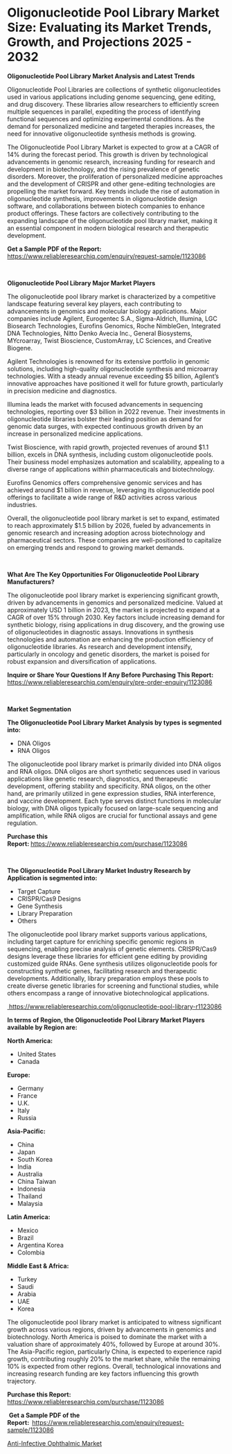 <p><h1>Oligonucleotide Pool Library Market Size: Evaluating its Market Trends, Growth, and Projections 2025 - 2032</h1></p><p><strong>Oligonucleotide Pool Library Market Analysis and Latest Trends</strong></p>
<p><p>Oligonucleotide Pool Libraries are collections of synthetic oligonucleotides used in various applications including genome sequencing, gene editing, and drug discovery. These libraries allow researchers to efficiently screen multiple sequences in parallel, expediting the process of identifying functional sequences and optimizing experimental conditions. As the demand for personalized medicine and targeted therapies increases, the need for innovative oligonucleotide synthesis methods is growing.</p><p>The Oligonucleotide Pool Library Market is expected to grow at a CAGR of 14% during the forecast period. This growth is driven by technological advancements in genomic research, increasing funding for research and development in biotechnology, and the rising prevalence of genetic disorders. Moreover, the proliferation of personalized medicine approaches and the development of CRISPR and other gene-editing technologies are propelling the market forward. Key trends include the rise of automation in oligonucleotide synthesis, improvements in oligonucleotide design software, and collaborations between biotech companies to enhance product offerings. These factors are collectively contributing to the expanding landscape of the oligonucleotide pool library market, making it an essential component in modern biological research and therapeutic development.</p></p>
<p><strong>Get a Sample PDF of the Report:&nbsp;</strong> <a href="https://www.reliableresearchiq.com/enquiry/request-sample/1123086?utm_campaign=2797&utm_medium=2&utm_source=Github&utm_content=ia&utm_term=09032025&utm_id=oligonucleotide-pool-library">https://www.reliableresearchiq.com/enquiry/request-sample/1123086</a></p>
<p>&nbsp;</p>
<p><strong>Oligonucleotide Pool Library Major Market Players</strong></p>
<p><p>The oligonucleotide pool library market is characterized by a competitive landscape featuring several key players, each contributing to advancements in genomics and molecular biology applications. Major companies include Agilent, Eurogentec S.A., Sigma-Aldrich, Illumina, LGC Biosearch Technologies, Eurofins Genomics, Roche NimbleGen, Integrated DNA Technologies, Nitto Denko Avecia Inc., General Biosystems, MYcroarray, Twist Bioscience, CustomArray, LC Sciences, and Creative Biogene.</p><p>Agilent Technologies is renowned for its extensive portfolio in genomic solutions, including high-quality oligonucleotide synthesis and microarray technologies. With a steady annual revenue exceeding $5 billion, Agilent’s innovative approaches have positioned it well for future growth, particularly in precision medicine and diagnostics.</p><p>Illumina leads the market with focused advancements in sequencing technologies, reporting over $3 billion in 2022 revenue. Their investments in oligonucleotide libraries bolster their leading position as demand for genomic data surges, with expected continuous growth driven by an increase in personalized medicine applications.</p><p>Twist Bioscience, with rapid growth, projected revenues of around $1.1 billion, excels in DNA synthesis, including custom oligonucleotide pools. Their business model emphasizes automation and scalability, appealing to a diverse range of applications within pharmaceuticals and biotechnology.</p><p>Eurofins Genomics offers comprehensive genomic services and has achieved around $1 billion in revenue, leveraging its oligonucleotide pool offerings to facilitate a wide range of R&D activities across various industries.</p><p>Overall, the oligonucleotide pool library market is set to expand, estimated to reach approximately $1.5 billion by 2026, fueled by advancements in genomic research and increasing adoption across biotechnology and pharmaceutical sectors. These companies are well-positioned to capitalize on emerging trends and respond to growing market demands.</p></p>
<p>&nbsp;</p>
<p><strong>What Are The Key Opportunities For Oligonucleotide Pool Library Manufacturers?</strong></p>
<p><p>The oligonucleotide pool library market is experiencing significant growth, driven by advancements in genomics and personalized medicine. Valued at approximately USD 1 billion in 2023, the market is projected to expand at a CAGR of over 15% through 2030. Key factors include increasing demand for synthetic biology, rising applications in drug discovery, and the growing use of oligonucleotides in diagnostic assays. Innovations in synthesis technologies and automation are enhancing the production efficiency of oligonucleotide libraries. As research and development intensify, particularly in oncology and genetic disorders, the market is poised for robust expansion and diversification of applications.</p></p>
<p><strong>Inquire or Share Your Questions If Any Before Purchasing This Report:</strong> <a href="https://www.reliableresearchiq.com/enquiry/pre-order-enquiry/1123086?utm_campaign=2797&utm_medium=2&utm_source=Github&utm_content=ia&utm_term=09032025&utm_id=oligonucleotide-pool-library">https://www.reliableresearchiq.com/enquiry/pre-order-enquiry/1123086</a></p>
<p>&nbsp;</p>
<p><strong>Market Segmentation</strong></p>
<p><strong>The Oligonucleotide Pool Library Market Analysis by types is segmented into:</strong></p>
<p><ul><li>DNA Oligos</li><li>RNA Oligos</li></ul></p>
<p><p>The oligonucleotide pool library market is primarily divided into DNA oligos and RNA oligos. DNA oligos are short synthetic sequences used in various applications like genetic research, diagnostics, and therapeutic development, offering stability and specificity. RNA oligos, on the other hand, are primarily utilized in gene expression studies, RNA interference, and vaccine development. Each type serves distinct functions in molecular biology, with DNA oligos typically focused on large-scale sequencing and amplification, while RNA oligos are crucial for functional assays and gene regulation.</p></p>
<p><strong>Purchase this Report:&nbsp;</strong><a href="https://www.reliableresearchiq.com/purchase/1123086?utm_campaign=2797&utm_medium=2&utm_source=Github&utm_content=ia&utm_term=09032025&utm_id=oligonucleotide-pool-library">https://www.reliableresearchiq.com/purchase/1123086</a></p>
<p>&nbsp;</p>
<p><strong>The Oligonucleotide Pool Library Market Industry Research by Application is segmented into:</strong></p>
<p><ul><li>Target Capture</li><li>CRISPR/Cas9 Designs</li><li>Gene Synthesis</li><li>Library Preparation</li><li>Others</li></ul></p>
<p><p>The oligonucleotide pool library market supports various applications, including target capture for enriching specific genomic regions in sequencing, enabling precise analysis of genetic elements. CRISPR/Cas9 designs leverage these libraries for efficient gene editing by providing customized guide RNAs. Gene synthesis utilizes oligonucleotide pools for constructing synthetic genes, facilitating research and therapeutic developments. Additionally, library preparation employs these pools to create diverse genetic libraries for screening and functional studies, while others encompass a range of innovative biotechnological applications.</p></p>
<p><a href="https://www.reliableresearchiq.com/oligonucleotide-pool-library-r1123086?utm_campaign=2797&utm_medium=2&utm_source=Github&utm_content=ia&utm_term=09032025&utm_id=oligonucleotide-pool-library">&nbsp;https://www.reliableresearchiq.com/oligonucleotide-pool-library-r1123086</a></p>
<p><strong>In terms of Region, the Oligonucleotide Pool Library Market Players available by Region are:</strong></p>
<p>
    <p> <strong> North America: </strong>
        <ul>
            <li>United States</li>
            <li>Canada</li>
        </ul>
        </p> 
    <p> <strong> Europe: </strong>
        <ul>
            <li>Germany</li>
            <li>France</li>
            <li>U.K.</li>
            <li>Italy</li>
            <li>Russia</li>
        </ul>
        </p> 
    <p> <strong> Asia-Pacific: </strong>
        <ul>
            <li>China</li>
            <li>Japan</li>
            <li>South Korea</li>
            <li>India</li>
            <li>Australia</li>
            <li>China Taiwan</li>
            <li>Indonesia</li>
            <li>Thailand</li>
            <li>Malaysia</li>
        </ul>
        </p> 
    <p> <strong> Latin America: </strong>
        <ul>
            <li>Mexico</li>
            <li>Brazil</li>
            <li>Argentina Korea</li>
            <li>Colombia</li>
        </ul>
        </p> 
    <p> <strong> Middle East & Africa: </strong>
        <ul>
            <li>Turkey</li>
            <li>Saudi</li>
            <li>Arabia</li>
            <li>UAE</li>
            <li>Korea</li>
        </ul>
    </p>
    </p>
<p><p>The oligonucleotide pool library market is anticipated to witness significant growth across various regions, driven by advancements in genomics and biotechnology. North America is poised to dominate the market with a valuation share of approximately 40%, followed by Europe at around 30%. The Asia-Pacific region, particularly China, is expected to experience rapid growth, contributing roughly 20% to the market share, while the remaining 10% is expected from other regions. Overall, technological innovations and increasing research funding are key factors influencing this growth trajectory.</p></p>
<p><strong>Purchase this Report: </strong><a href="https://www.reliableresearchiq.com/purchase/1123086?utm_campaign=2797&utm_medium=2&utm_source=Github&utm_content=ia&utm_term=09032025&utm_id=oligonucleotide-pool-library">https://www.reliableresearchiq.com/purchase/1123086</a></p>
<p>&nbsp;<strong>Get a Sample PDF of the Report:&nbsp;&nbsp;</strong><a href="https://www.reliableresearchiq.com/enquiry/request-sample/1123086?utm_campaign=2797&utm_medium=2&utm_source=Github&utm_content=ia&utm_term=09032025&utm_id=oligonucleotide-pool-library">https://www.reliableresearchiq.com/enquiry/request-sample/1123086</a></p>
<p><strong></strong></p>
<p><p><a href="https://github.com/bholdsfofie/Market-Research-Report-List-1/blob/main/anti-infective-ophthalmic-market.md?utm_campaign=2797&utm_medium=2&utm_source=Github&utm_content=ia&utm_term=09032025&utm_id=oligonucleotide-pool-library">Anti-Infective Ophthalmic Market</a></p></p>
